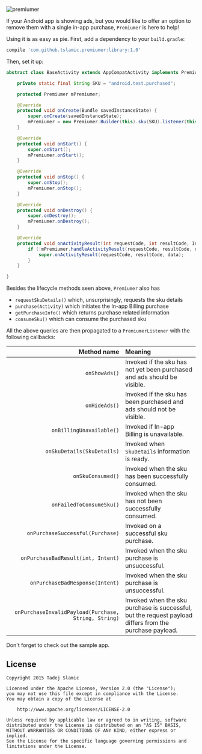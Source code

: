 ![premiumer](http://i.imgur.com/lg5cEE3.png)

If your Android app is showing ads, but you would like to offer an option to remove them with a single in-app purchase, `Premiumer` is here to help!

Using it is as easy as pie. First, add a dependency to your `build.gradle`:

```gradle
compile 'com.github.tslamic.premiumer:library:1.0'
```

Then, set it up:

```java
abstract class BaseActivity extends AppCompatActivity implements PremiumerListener {

    private static final String SKU = "android.test.purchased";

    protected Premiumer mPremiumer;

    @Override
    protected void onCreate(Bundle savedInstanceState) {
        super.onCreate(savedInstanceState);
        mPremiumer = new Premiumer.Builder(this).sku(SKU).listener(this).build();
    }

    @Override
    protected void onStart() {
        super.onStart();
        mPremiumer.onStart();
    }

    @Override
    protected void onStop() {
        super.onStop();
        mPremiumer.onStop();
    }

    @Override
    protected void onDestroy() {
        super.onDestroy();
        mPremiumer.onDestroy();
    }

    @Override
    protected void onActivityResult(int requestCode, int resultCode, Intent data) {
        if (!mPremiumer.handleActivityResult(requestCode, resultCode, data)) {
            super.onActivityResult(requestCode, resultCode, data);
        }
    }

}
```

Besides the lifecycle methods seen above, `Premiumer` also has

- `requestSkuDetails()` which, unsurprisingly, requests the sku details
- `purchase(Activity)` which initiates the In-app Billing purchase
- `getPurchaseInfo()` which returns purchase related information
- `consumeSku()` which can consume the purchased sku

All the above queries are then propagated to a `PremiumerListener` with the following callbacks:

| Method name   | Meaning      |
| ------------: |:-------------|
| `onShowAds()` | Invoked if the sku has not yet been purchased and ads should be visible. |
| `onHideAds()` | Invoked if the sku has been purchased and ads should not be visible. |
| `onBillingUnavailable()` | Invoked if In-app Billing is unavailable. |
| `onSkuDetails(SkuDetails)` | Invoked when `SkuDetails` information is ready. |
| `onSkuConsumed()` | Invoked when the sku has been successfully consumed. |
| `onFailedToConsumeSku()` | Invoked when the sku has not been successfully consumed. |
| `onPurchaseSuccessful(Purchase)` | Invoked on a successful sku purchase. |
| `onPurchaseBadResult(int, Intent)` | Invoked when the sku purchase is unsuccessful. |
| `onPurchaseBadResponse(Intent)` | Invoked when the sku purchase is unsuccessful. |
| `onPurchaseInvalidPayload(Purchase, String, String)`| Invoked when the sku purchase is successful, but the request payload differs from the purchase payload. |

Don't forget to check out the sample app.

License
---

	Copyright 2015 Tadej Slamic

	Licensed under the Apache License, Version 2.0 (the "License");
	you may not use this file except in compliance with the License.
	You may obtain a copy of the License at

	    http://www.apache.org/licenses/LICENSE-2.0

	Unless required by applicable law or agreed to in writing, software
	distributed under the License is distributed on an "AS IS" BASIS,
	WITHOUT WARRANTIES OR CONDITIONS OF ANY KIND, either express or implied.
	See the License for the specific language governing permissions and
	limitations under the License.
